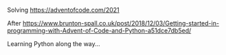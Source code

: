 Solving https://adventofcode.com/2021


After https://www.brunton-spall.co.uk/post/2018/12/03/Getting-started-in-programming-with-Advent-of-Code-and-Python-a51dce7db5ed/


Learning Python along the way...
